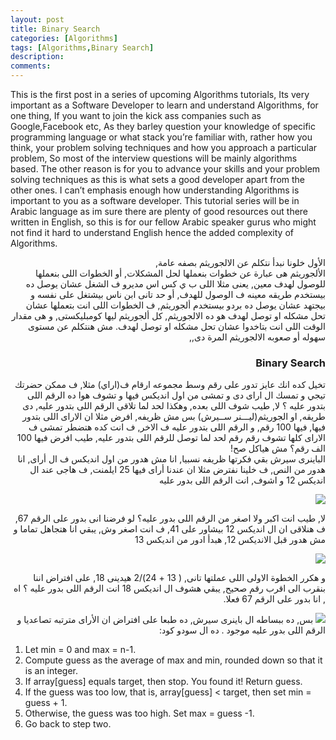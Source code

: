 ```yaml
---
layout: post
title: Binary Search
categories: [Algorithms]
tags: [Algorithms,Binary Search]
description: 
comments:
---
```


<p >
This is the first post in a series of upcoming Algorithms tutorials, Its very important as a Software Developer to learn and understand Algorithms, for one thing, If you want to join the kick ass companies such as Google,Facebook etc, As they barley question your knowledge of specific programming language or what stack you’re familiar with, rather how you think, your problem solving techniques and how you approach a particular problem, So most of the interview questions will be mainly algorithms based.
The other reason is for you to advance your skills and your problem solving techniques as this is what sets a good developer apart from the other ones.
I can’t emphasis enough how understanding Algorithms is important to you as a software developer.
This tutorial series will be in Arabic language as im sure there are plenty of good resources out there written in English, so this is for our fellow Arabic speaker gurus who might not find it hard to understand English hence the added complexity  of Algorithms.
</p>
<div dir="rtl">
الأول خلونا نبدأ نتكلم عن الالجوريثم بصفه عامة,
<br>
الألجوريثم هى عبارة عن خطوات بنعملها لحل المشكلات, أو الخطوات اللى بنعملها للوصول لهدف معين, يعنى مثلا اللى ب ي كس اس مديرو ف الشغل عشان يوصل ده بيستخدم طريقه معينه ف الوصول للهدف, أو حد تانى ابن ناس بيشتغل على نفسه و بيجتهد عشان يوصل ده بردو بيستخدم ألجوريثم,
ف الخطوات اللى انت بتعملها عشان تحل مشكله او توصل لهدف هو ده الالجوريثم,  كل ألجوريثم ليها كومبليكستى, و هى مقدار الوقت اللى انت بتاخدوا عشان تحل مشكله او توصل لهدف.  
مش هنتكلم عن مستوى سهوله أو صعوبه الالجوريثم المرة دى,,
<p>
<h3>Binary Search</h3>
تخيل كده انك عايز تدور على رقم وسط مجموعه ارقام ف(اراي) مثلا, ف ممكن حضرتك تيجي و تمسك ال اراى دى و تمشى من اول انديكس فيها و تشوف هوا ده الرقم اللى بتدور عليه ؟ لا, طيب شوف اللى بعده, وهكذا لحد لما تلاقى الرقم اللى بتدور عليه, دى طريقه, او الجوريثم(ليـــنر ســيرش) بس مش ظريفه, افرض مثلا ان الاراى اللى بتدور فيها, فيها 100 رقم, و الرقم اللى بتدور عليه ف الاخر, ف انت كده هتضطر تمشى ف الاراى كلها تشوف رقم رقم لحد لما توصل للرقم اللى بتدور عليه, طيب افرض فيها 100 الف رقم؟ مش هياكل صح!
<br>
الباينرى سيرش بقي فكرتها ظريفه نسبيا, انا مش هدور من اول انديكس ف ال أراى, انا هدور من النص, ف خلينا نفترض مثلا ان عندنا أراى فيها 25 ايلمنت, ف هاجى عند ال  
انديكس 12 و اشوف, انت الرقم اللى بدور عليه
</p>
<span>
 <img src="https://s3.amazonaws.com/ka-cs-algorithms/primes1.png">
 </span>
 <p>
لا, طيب انت اكبر ولا اصغر من الرقم اللى بدور عليه؟ لو فرضنا انى بدور على الرقم 67, ف هنلاقى ان ال انديكس 12 بيشاور على 41, ف انت اصغر وش, يبقي انا هتجاهل تماما و مش هدور قبل الانديكس 12, هبدأ ادور من انديكس 13
</p>
<span>
<img src="https://s3.amazonaws.com/ka-cs-algorithms/primes2.png">
</span>
<p>
و هكرر الخطوة الاولى اللى عملتها تانى, ( 13 + 24)/2 هيدينى 18, على افتراض اننا بنقرب الى اقرب رقم صحيح, يبقي هشوف ال انديكس 18 انت الرقم اللى بدور عليه ؟ اه , انا بدور على الرقم 67 فعلا.
</p>
<span>
<img src="https://s3.amazonaws.com/ka-cs-algorithms/primes3.png">
</span>
بس, ده ببساطه ال باينرى سيرش, ده طبعا على افتراض ان الأراى مترتبه تصاعديا و الرقم اللى بدور عليه موجود . ده ال سودو كود:
</div>
<p>
<ol>
<li>Let min = 0 and max = n-1.</li>
<li>Compute guess as the average of max and min, rounded down so that it is an integer.</li>
<li>If array[guess] equals target, then stop. You found it! Return guess.</li>
<li>If the guess was too low, that is, array[guess] < target, then set min = guess + 1.</li>
<li>Otherwise, the guess was too high. Set max = guess -1.</li>
<li>Go back to step two.</li>
</ol>
</p>



